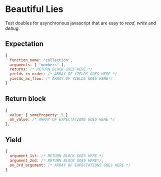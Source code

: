 Beautiful Lies
==============

Test doubles for asynchronous javascript that are
easy to *read*, *write* and *debug*.


## Expectation
```javascript
{
  function_name: 'collection',
  arguments: [ 'members' ],
  returns: /* RETURN BLOCK GOES HERE */
  yields_in_order: /* ARRAY OF YIELDS GOES HERE */
  yields_as_flow: /* ARRAY OF YIELDS GOES HERE*/
}
```

## Return block
```javascript
{
  value: { someProperty: 5 }
  on_value: /* ARRAY OF EXPECTATIONS GOES HERE */
},
```

## Yield
```javascript
{
  argument_1st: /* RETURN BLOCK GOES HERE */
  argument_2nd: /* RETURN BLOCK GOES HERE*/,
  on_3rd_argument: /* ARRAY OF EXPECTATIONS GOES HERE */
}
```









